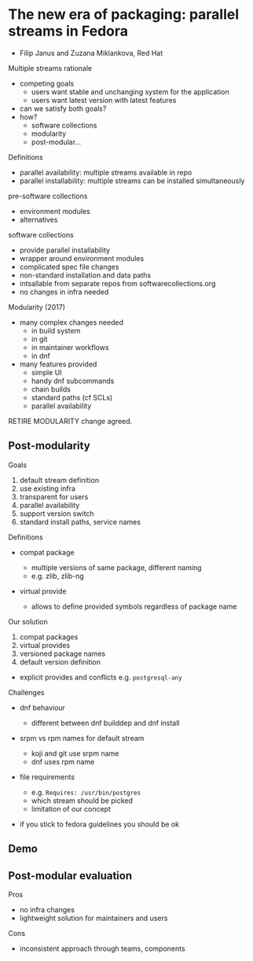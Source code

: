 # The new era of packaging: parallel streams in Fedora

- Filip Janus and Zuzana Miklankova, Red Hat

Multiple streams rationale

- competing goals
  - users want stable and unchanging system for the application
  - users want latest version with latest features
- can we satisfy both goals?
- how?
  - software collections
  - modularity
  - post-modular...

Definitions

- parallel availability: multiple streams available in repo
- parallel installability: multiple streams can be installed
  simultaneously

pre-software collections

- environment modules
- alternatives

software collections

- provide parallel installability
- wrapper around environment modules
- complicated spec file changes
- non-standard installation and data paths
- intsallable from separate repos from softwarecollections.org
- no changes in infra needed

Modularity (2017)

- many complex changes needed
  - in build system
  - in git
  - in maintainer workflows
  - in dnf
- many features provided
  - simple UI
  - handy dnf subcommands
  - chain builds
  - standard paths (cf SCLs)
  - parallel availability

RETIRE MODULARITY change agreed.


## Post-modularity

Goals

1. default stream definition
2. use existing infra
3. transparent for users
4. parallel availability
5. support version switch
6. standard install paths, service names

Definitions

- compat package
  - multiple versions of same package, different naming
  - e.g. zlib, zlib-ng

- virtual provide
  - allows to define provided symbols regardless of package name

Our solution

1. compat packages
2. virtual provides
3. versioned package names
4. default version definition

- explicit provides and conflicts e.g. `postgresql-any`

Challenges

- dnf behaviour
  - different between dnf builddep and dnf install

- srpm vs rpm names for default stream
  - koji and git use srpm name
  - dnf uses rpm name

- file requirements
  - e.g. `Requires: /usr/bin/postgres`
  - which stream should be picked
  - limitation of our concept

- if you stick to fedora guidelines you should be ok

## Demo

## Post-modular evaluation

Pros

- no infra changes
- lightweight solution for maintainers and users

Cons

- inconsistent approach through teams, components


